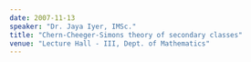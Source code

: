 ```yaml
---
date: 2007-11-13
speaker: "Dr. Jaya Iyer, IMSc."
title: "Chern-Cheeger-Simons theory of secondary classes"
venue: "Lecture Hall - III, Dept. of Mathematics"
---
```


